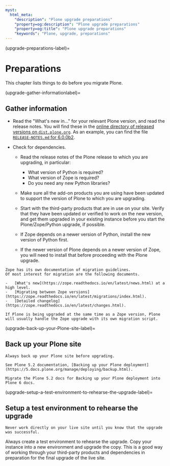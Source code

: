 ```yaml
---
myst:
  html_meta:
    "description": "Plone upgrade preparations"
    "property=og:description": "Plone upgrade preparations"
    "property=og:title": "Plone upgrade preparations"
    "keywords": "Plone, upgrade, preparations"
---
```



(upgrade-preparations-label)=

# Preparations

This chapter lists things to do before you migrate Plone.


(upgrade-gather-informationlabel)=

## Gather information

-   Read the "What's new in..." for your relevant Plone version, and read the release notes.
    You will find these in the [online directory of released versions on `dist.plone.org`](https://dist.plone.org/release/).
    As an example, you can find the file [`RELEASE-NOTES.md` for 6.0.0b2](https://dist.plone.org/release/6.0.0b2/RELEASE-NOTES.md).
-   Check for dependencies.

    -   Read the release notes of the Plone release to which you are upgrading, in particular:

        -   What version of Python is required?
        -   What version of Zope is required?
        -   Do you need any new Python libraries?

    -   Make sure all the add-on products you are using have been updated to support the version of Plone to which you are upgrading.
    -   Start with the third-party products that are in use on your site.
        Verify that they have been updated or verified to work on the new version, and get them upgraded in your existing instance before you start the Plone/Zope/Python upgrade, if possible.
    -   If Zope depends on a newer version of Python, install the new version of Python first.
    -   If the newer version of Plone depends on a newer version of Zope, you will need to install that before proceeding with the Plone upgrade.

```{seealso}
Zope has its own documentation of migration guidelines.
Of most interest for migration are the following documents.

-   [What's new](https://zope.readthedocs.io/en/latest/news.html) at a high level.
-   [Migrating between Zope versions](https://zope.readthedocs.io/en/latest/migrations/index.html).
-   [Detailed changelog](https://zope.readthedocs.io/en/latest/changes.html).

If Plone is being upgraded at the same time as a Zope version, Plone will usually handle the Zope upgrade with its own migration script.
```


(upgrade-back-up-your-Plone-site-label)=

## Back up your Plone site

```{danger}
Always back up your Plone site before upgrading.
```

```{seealso}
See Plone 5.2 documentation, [Backing up your Plone deployment](https://5.docs.plone.org/manage/deploying/backup.html).
```

```{todo}
Migrate the Plone 5.2 docs for Backing up your Plone deployment into Plone 6 docs.
```


(upgrade-setup-a-test-environment-to-rehearse-the-upgrade-label)=

## Setup a test environment to rehearse the upgrade

```{danger}
Never work directly on your live site until you know that the upgrade was successful.
```

Always create a test environment to rehearse the upgrade.
Copy your instance into a new environment and upgrade the copy.
This is a good way of working through your third-party products and dependencies in preparation for the final upgrade of the live site.
